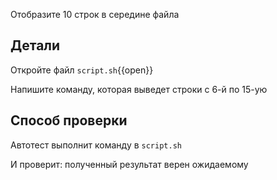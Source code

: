 Отобразите 10 строк в середине файла

## Детали

Откройте файл `script.sh`{{open}}

Напишите команду, которая выведет строки с 6-й по 15-ую

## Способ проверки

Автотест выполнит команду в `script.sh`

И проверит: полученный результат верен ожидаемому